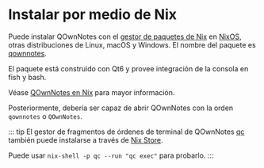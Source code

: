 # Instalar por medio de Nix

Puede instalar QOwnNotes con el [gestor de paquetes de Nix](https://nixos.org/download/) en [NixOS](https://nixos.org/), otras distribuciones de Linux, macOS y Windows. El nombre del paquete es [qownnotes](https://search.nixos.org/packages?channel=unstable&show=qownnotes).

El paquete está construido con Qt6 y provee integración de la consola en fish y bash.

Véase [QOwnNotes en Nix](https://search.nixos.org/packages?channel=unstable&show=qownnotes) para mayor información.

Posteriormente, debería ser capaz de abrir QOwnNotes con la orden `qownnotes` o `QOwnNotes`.

::: tip
El gestor de fragmentos de órdenes de terminal de QOwnNotes [qc](https://github.com/qownnotes/qc) también puede instalarse a través de [Nix Store](https://search.nixos.org/packages?channel=unstable&show=qc).

Puede usar `nix-shell -p qc --run "qc exec"` para probarlo.
:::
